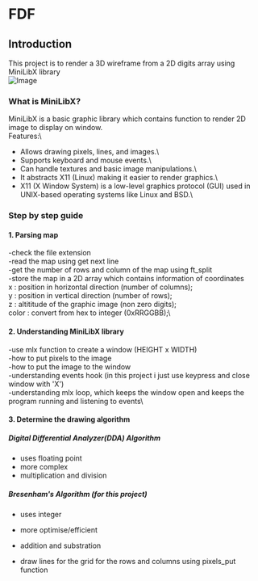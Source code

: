 # FDF
## Introduction

This project is to render a 3D wireframe from a 2D digits array using MiniLibX library\
![Image](https://github.com/user-attachments/assets/7bed06bc-2efa-44a1-9780-766fe69a6e34)

### What is MiniLibX?

MiniLibX is a basic graphic library which contains function to render 2D image to display on window.\
Features:\
- Allows drawing pixels, lines, and images.\
- Supports keyboard and mouse events.\
- Can handle textures and basic image manipulations.\
- It abstracts X11 (Linux) making it easier to render graphics.\
- X11 (X Window System) is a low-level graphics protocol (GUI) used in UNIX-based operating systems like Linux and BSD.\

### Step by step guide

#### 1. Parsing map
-check the file extension\
-read the map using get next line\
-get the number of rows and column of the map using ft_split\
-store the map in a 2D array which contains information of coordinates\
x : position in horizontal direction (number of columns);\
y : position in vertical direction (number of rows);\
z : altititude of the graphic image (non zero digits);\
color : convert from hex to integer (0xRRGGBB);\

#### 2. Understanding MiniLibX library
-use mlx function to create a window (HEIGHT x WIDTH)\
-how to put pixels to the image\
-how to put the image to the window\
-understanding events hook (in this project i just use keypress and close window with 'X')\
-understanding mlx loop, which keeps the window open and keeps the program running and listening to events\

#### 3. Determine the drawing algorithm
##### Digital Differential Analyzer(DDA) Algorithm
- uses floating point
- more complex
- multiplication and division

##### Bresenham's Algorithm (for this project)
- uses integer
- more optimise/efficient
- addition and substration

- draw lines for the grid for the rows and columns using pixels_put function
